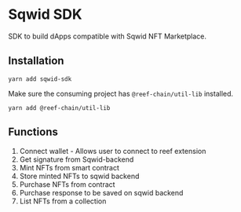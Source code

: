 # Sqwid SDK

SDK to build dApps compatible with Sqwid NFT Marketplace.

## Installation

```yarn add sqwid-sdk```

Make sure the consuming project has `@reef-chain/util-lib` installed.

`yarn add @reef-chain/util-lib`

## Functions

1. Connect wallet - Allows user to connect to reef extension
2. Get signature from Sqwid-backend
3. Mint NFTs from smart contract
4. Store minted NFTs to sqwid backend
5. Purchase NFTs from contract
6. Purchase response to be saved on sqwid backend
7. List NFTs from a collection